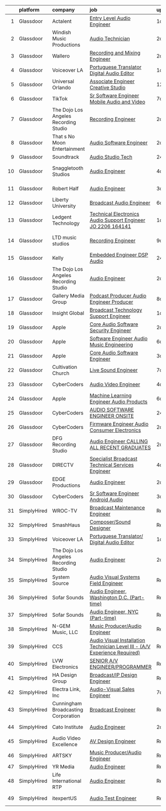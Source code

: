 

|    | platform    | company                               | job                                                                                                                                                                                                                                                                                                                                                                                                                                                                                                                                                                                                                                                                                                                                                                                                                                                                                                                                                                                                                                                                                                                                                                                                                                                                                                                                                                                                                                                                                                                                                                                                | update_time   | location                    |
|---:|:------------|:--------------------------------------|:---------------------------------------------------------------------------------------------------------------------------------------------------------------------------------------------------------------------------------------------------------------------------------------------------------------------------------------------------------------------------------------------------------------------------------------------------------------------------------------------------------------------------------------------------------------------------------------------------------------------------------------------------------------------------------------------------------------------------------------------------------------------------------------------------------------------------------------------------------------------------------------------------------------------------------------------------------------------------------------------------------------------------------------------------------------------------------------------------------------------------------------------------------------------------------------------------------------------------------------------------------------------------------------------------------------------------------------------------------------------------------------------------------------------------------------------------------------------------------------------------------------------------------------------------------------------------------------------------|:--------------|:----------------------------|
|  1 | Glassdoor   | Actalent                              | [Entry Level Audio Engineer](https://www.glassdoor.com/partner/jobListing.htm?pos=107&ao=1110586&s=58&guid=000001814c611d229e920811ab6423ba&src=GD_JOB_AD&t=SR&vt=w&ea=1&cs=1_9a256530&cb=1654843842322&jobListingId=1007927487580&cpc=F4EED0218A761C36&jrtk=3-0-1g56627bnr0bm801-1g56627c4gsq6800-200d882e5cd8b63c--6NYlbfkN0ChYVx_I3yfZ_JDY3EFoivtqvi_stwnZ_kRt8Dowt_l_d1ydueao4NE-oUleRJ4yhgFvg_DE49nav8wb97J9XwS5DPhJLQNU4SCaA6X1UR1Zdwt9qj5czf-7ywqOEiuam2XIXyKBcVscY_Cj4VkAY79KMnqmOwj2lrrTyZNCfXvGUCMkL0KQIIb9Q5vysAMeghrQ-1dnsK9o_7DLIOJoHEs1dWwmLYheVHU5924KJCmGOMxLiBMGg3XYUhp6hkjxW1ewkQM_p6TgjUTGPtl0PXPfCwOgXQigI0WqoxPNYQo09t0IyfFHpotA71TDo-qr1RU7lfwXxRj8Orfml4TTCKo2ptSuFaDq-PfpiXviM4YdfQ10Yjw7VLItgrlpxhQdcJwmtoqUK6nccAb6a_CoHxOVFRWWW60BLQ-xgBecsZSEGb3y9704MwpLjKkqW9JzElAkLXxl2g6C64pVwfxrL63yQns8o--GUDrqSV911wne5e3SUHGv2_nWZgUeQAYbe7GhGKBJOHSGcgdb1-WONFZ3mrshf1bIHbXcLblJYdWqEDbcnppJheD6ymUGJbd2akN62pAhS2-YfWsB985RjBnkL9BedO9N4VgmzFFn2uG1VMPDHg2DnnfM7IY1KhkR65-5ENhgJGAZUAe8LH0ekuB2pDSnfKHrUiDzihCBmmwYiydzhWl3MVmwh40muVshUMJNJGrcF2ssekAHk2G_iiiS55f1miBeJOmLbvyJAonG4rzsfDg38oHukoa5Y3rmtXqfIAp7oow1znhSFxitfZppoe0fwfhXjvYbtdK2S8f0zJIPHTxsiVGFPy4DSMHakxiYAD0_adlrfyRYmQ0pJWAHogDaeHPBQgvMocy4cq64b7x5cOlSJpSbjfHVim9x7bih_tSlm339rvwbQcciCjz9jv67QWgWOM56QwUyKE0OOBdLdmZNZf6bQlKdGoDDUzAqaNL-HPorN7EPBfOR_Y0unZaqyF-MDk%3D)                                                                                                                                                                                                                                | 1d            | Sunnyvale, CA               |
|  2 | Glassdoor   | Windish Music   Productions           | [Audio Technician](https://www.glassdoor.com/partner/jobListing.htm?pos=113&ao=1110586&s=58&guid=000001814c611d229e920811ab6423ba&src=GD_JOB_AD&t=SR&vt=w&ea=1&cs=1_baebd74f&cb=1654843842323&jobListingId=1007923814329&cpc=B076152010A3B66C&jrtk=3-0-1g56627bnr0bm801-1g56627c4gsq6800-dc4bdba99f2e0c9d--6NYlbfkN0AK8t-3OyZT6u9vdVohlKoKMUU7J99wFSHUxZuQ4MeUbzq8X9n2D3V1qOVc_FE6JrPCJ-ZYxJ2HEJ5WXIAf-Q1_q49vKyqMsnOJyVlTU4Z7YYZo9Ggx5O2ehGCPMzS6i7ycakDlVtOQ6KqqgVjpQQaVGJDGgLo3FRVDPpmmqeLYIHQzdH9Sud2oHnE-ZkjVdzfmTkiziOCXRhTc2GhnCutgCENIKH_NuDO_3G9kZ2ADyV_p__irAz7MUiUUHQ4IdyTDmSgOexRv5d-F_jX5BInlW7ngb7WjRVZ4Boh1GtboHmV05LIJb8xSAzJh9E2VvY4KkDYwO-nX7jnMmVXdJ4vgBFfsKB56nfIq1YTSYxOicUB_iYYhhuENKiH4ZvqeKXVv0QSQa8ZJiByzGjSYM3IS8WcIdDYsKBkQmojmTlHc95W_eJ2M8vzOXZBfKzttZsQB_TDGkVurcuk297DigOXyJIN6EgQ3gYcev01tjn_No-hyfRNbuJZqeeqjACUv62g%3D)                                                                                                                                                                                                                                                                                                                                                                                                                                                                                                                                                                                                                                                                                                                                          | 2d            | Philadelphia, PA            |
|  3 | Glassdoor   | Wallero                               | [Recording and Mixing Engineer](https://www.glassdoor.com/partner/jobListing.htm?pos=130&ao=1136043&s=58&guid=000001814c611d229e920811ab6423ba&src=GD_JOB_AD&t=SR&vt=w&ea=1&cs=1_9ba380d0&cb=1654843842325&jobListingId=1007923516684&jrtk=3-0-1g56627bnr0bm801-1g56627c4gsq6800-d372edcda0c7ebd3-)                                                                                                                                                                                                                                                                                                                                                                                                                                                                                                                                                                                                                                                                                                                                                                                                                                                                                                                                                                                                                                                                                                                                                                                                                                                                                                | 2d            | Culver City, CA             |
|  4 | Glassdoor   | Voiceover LA                          | [Portuguese Translator  Digital Audio Editor](https://www.glassdoor.com/partner/jobListing.htm?pos=119&ao=1136043&s=58&guid=000001814c611d229e920811ab6423ba&src=GD_JOB_AD&t=SR&vt=w&ea=1&cs=1_871ddd78&cb=1654843842324&jobListingId=1007926767056&jrtk=3-0-1g56627bnr0bm801-1g56627c4gsq6800-e403de9b1eb61093-)                                                                                                                                                                                                                                                                                                                                                                                                                                                                                                                                                                                                                                                                                                                                                                                                                                                                                                                                                                                                                                                                                                                                                                                                                                                                                  | 1d            | Remote                      |
|  5 | Glassdoor   | Universal Orlando                     | [Associate Engineer   Creative Studio](https://www.glassdoor.com/partner/jobListing.htm?pos=106&ao=1110586&s=58&guid=000001814c611d229e920811ab6423ba&src=GD_JOB_AD&t=SR&vt=w&cs=1_9e13dfcf&cb=1654843842319&jobListingId=1007899977699&cpc=BAEB662971763A76&jrtk=3-0-1g56627bnr0bm801-1g56627c4gsq6800-9386fe147e562ac0--6NYlbfkN0A8dBNt2Xi2s2VyZMdbOlonzlm4bxv48OGaZczYzhjJpiI6hl9onzam_9bPu8THeLHS33lgPoROiyCr0sLvkOo2_zIfEMQs3_bzZAVJ2caXUagWSAbvpD1i5gINFSWYLh2LbIK_4Ta77BE703muU_DhBKIUFNm_tZjH0-JIngZpflDTz4B7SS6p1DX7j52qNgHu7LloCU6JxSvOOpXUS11_p9DIrSjl0ph7MY8adv07PqbfK4syB7ggIWm_D_GFZzyj94F7RismQCItDO96kHv3gkt3BlJ_3iRjfwTXWeLWxVX3pHK5dJOe-D1YMP9XuuTQBLiDbywsOpEgw1KhsucuPGpBOu6QA6O9Ytq39fSWFcXzTbIzq0rP39nfxTHU_OpOd-YSZA-l-XqBEA0wVnOqoCAGvkllXlMw7YhP0RfDJShQEI7qgmsOEpfzdC3HbXCayFVWSX2kRaSLOjOfxXmEHD3ye0hAjQK1o12ZZttV78iygWg_AMUY2vFblUZduzVB8KIi3JJZ9cXbRLc3kzXqAH6wkh82IrU4VNssCocisWN42wiKSmN_tSiLa6S1K7osb0G8JjjgNwXxVN-J9TfQqbEjrZsoLQkdrhlucYjiRehLyoJG_wucHtCSWoPD50IMZdBusgvEGEIWbnkCsl-a5OeficoEw9jSp1B3_c9VH8GMzdb-bI_4xGxlk5qfxJ7PP5LpwOFSPh8OsmbY5m1O-nn9rwbQ9qSu5YKmj2xr3TetWz4BD_vTrFb_27VhEZ_NmM9T19hDZgXy9FgRzBMuMFcUJwfWI5PmqwbSC7fMttpyMBVtIfLYjMaJQdxV4Tc4fx9m78Y-yvWtF_vMrCe45b4wuB2WhAY-3tyIRW2Rh73ZdXObdSpZ9_VRIA1TM6iZYCtj-YLg-2uUHU-uIY6phmc4C4rGSmfXN2oNqJcKabcZRRnSl43uR51Dlc5iIbXWUA6oDkW9JyEG6o1vKwieDv0Ctt5HTyjEfGwEzJnnA8UOvGvEjSkyQSEYDNuyr4552ht5c8ZS4ykib9gVhM614_INIe5sxWeW54_xsaTYY2_669VuxeBWEQofZU5-o8yt_0hSUgcYPJWfjrRQQXU_Q1SLKrciTJTD2NZ9kEFqnLn0YdMa2jU3)                                                                         | 12d           | Orlando, FL                 |
|  6 | Glassdoor   | TikTok                                | [Sr  Software Engineer  Mobile Audio and Video](https://www.glassdoor.com/partner/jobListing.htm?pos=123&ao=1136043&s=58&guid=000001814c611d229e920811ab6423ba&src=GD_JOB_AD&t=SR&vt=w&cs=1_3389334d&cb=1654843842325&jobListingId=1007914814259&jrtk=3-0-1g56627bnr0bm801-1g56627c4gsq6800-33669ce4c341f1fd-)                                                                                                                                                                                                                                                                                                                                                                                                                                                                                                                                                                                                                                                                                                                                                                                                                                                                                                                                                                                                                                                                                                                                                                                                                                                                                     | 7d            | Mountain View, CA           |
|  7 | Glassdoor   | The Dojo Los Angeles Recording Studio | [Recording Engineer](https://www.glassdoor.com/partner/jobListing.htm?pos=121&ao=1136043&s=58&guid=000001814c611d229e920811ab6423ba&src=GD_JOB_AD&t=SR&vt=w&ea=1&cs=1_1fe690e3&cb=1654843842324&jobListingId=1007923948813&jrtk=3-0-1g56627bnr0bm801-1g56627c4gsq6800-51fcb06cc1f1436a-)                                                                                                                                                                                                                                                                                                                                                                                                                                                                                                                                                                                                                                                                                                                                                                                                                                                                                                                                                                                                                                                                                                                                                                                                                                                                                                           | 2d            | Los Angeles, CA             |
|  8 | Glassdoor   | That s No Moon Entertainment          | [Audio Software Engineer](https://www.glassdoor.com/partner/jobListing.htm?pos=120&ao=1136043&s=58&guid=000001814c611d229e920811ab6423ba&src=GD_JOB_AD&t=SR&vt=w&ea=1&cs=1_384e24df&cb=1654843842324&jobListingId=1007924132531&jrtk=3-0-1g56627bnr0bm801-1g56627c4gsq6800-5e5b06788edeaf21-)                                                                                                                                                                                                                                                                                                                                                                                                                                                                                                                                                                                                                                                                                                                                                                                                                                                                                                                                                                                                                                                                                                                                                                                                                                                                                                      | 2d            | Los Angeles, CA             |
|  9 | Glassdoor   | Soundtrack                            | [Audio Studio Tech](https://www.glassdoor.com/partner/jobListing.htm?pos=102&ao=1110586&s=58&guid=000001814c611d229e920811ab6423ba&src=GD_JOB_AD&t=SR&vt=w&ea=1&cs=1_68915f5b&cb=1654843842319&jobListingId=1007929375944&cpc=D5E11A5BC695825F&jrtk=3-0-1g56627bnr0bm801-1g56627c4gsq6800-55364f48a4285b44--6NYlbfkN0DeXU0vMxLyKhfauY-dgUBa_3v1DHLtGGo4EP_Dl8CiY1CXhE0Alsdb_GuJ5C8-pMjfsf-93YJLTWQruU6VWewPORNyY5f8V9pWRgwg5Ya82wdM93Dk6U-9hwrQQNK287_Cz3BF6BlygSvfrtgt-mJwn2V7RstgwMY-OOqiLk5VriYdzNsIhT1m5X16-89BEipM-DlPKuK3FxfxnEmUIP5vjm_PMqjceh1aX7EeRo_azW21zPqqM1y1nxJL7do1X-v7UM4nHJ6POZlVR9jvz8SzuBgwlL3uQhjJMc_FrokfIYXXVQDrEKdLdsqRIg6JbdEdP_Prfiql4KL2x_NTtQIYDH41QSLEkPxZqzEVozBkFj8FUzAdSDvNlTQhbiUvcHKaIGrOi84b5ZgE1l2u70LHQSLocyT-r5wF9MWxNnfG51Zi2ZZw9PacM2BO9MAhlRP5RSbRCgVscvl9HAtcGngB3G_QJ8lTly4kPPkbOaEgd-kIn85pROeic9dVTOqIL4YG_pWABzUDXQ%3D%3D)                                                                                                                                                                                                                                                                                                                                                                                                                                                                                                                                                                                                                                                                                                                           | 24h           | Boston, MA                  |
| 10 | Glassdoor   | Snaggletooth Studios                  | [Audio Engineer](https://www.glassdoor.com/partner/jobListing.htm?pos=124&ao=1136043&s=58&guid=000001814c611d229e920811ab6423ba&src=GD_JOB_AD&t=SR&vt=w&ea=1&cs=1_c8da8e3a&cb=1654843842325&jobListingId=1007918862004&jrtk=3-0-1g56627bnr0bm801-1g56627c4gsq6800-26d43bc97dda00f5-)                                                                                                                                                                                                                                                                                                                                                                                                                                                                                                                                                                                                                                                                                                                                                                                                                                                                                                                                                                                                                                                                                                                                                                                                                                                                                                               | 4d            | North Hollywood, CA         |
| 11 | Glassdoor   | Robert Half                           | [Audio Engineer](https://www.glassdoor.com/partner/jobListing.htm?pos=112&ao=1110586&s=58&guid=000001814c611d229e920811ab6423ba&src=GD_JOB_AD&t=SR&vt=w&ea=1&cs=1_fbd6cdef&cb=1654843842323&jobListingId=1007921811579&cpc=F41FEAB56D215062&jrtk=3-0-1g56627bnr0bm801-1g56627c4gsq6800-dddf475eba3d17ab--6NYlbfkN0CpzDdaQkua3np5pkmj49lKioZwmwxQ-yx5plwbYmV_M2CLBDBrPEXolPoreWcdI1FHZYRz1br3R2b_rjc04kX2VFQgL_Akat0dcTVQVuBxFSe1qz47rakbnKgMLdT7VYG0wlraAIJXtJPnz1E3Qdr1CiLokK6PZCMyhrvjjBuMdQPRq52aBYdSLLYZ0n7DdVsE4vCZimgAEvWM9uPPevqkQettIZb8xc_GAq1tWDtfzT38LxM01QwPV-TbRS0etAXVopOPpFoPKYhFzNVYsntJFNDENqJvkiIh3pUIJbWQmOZxRF0vqA1a8HeYoSFyCxAfx98e0TiVFpVQ6aNErdsZyUDdrRyQoAE3UoerKdTQNoJrCBqqHkH4raeQt9xwKgP9dv5ehKRdNbem4UyMWkgnJkthXdjjFFY_407NFGAqzEGj0JhLSBZJOG1OJM3KOwF09s1TqiIpVvIQamIVjX7LE2zYbN_Vcf59aqab4QAyOO4P6o2xUZGSIevn9T1HYGtYgMSa5Je1iIWzVjXvteOUzMCoVbNTIf8QkoDETowwM1WnW4BqnpQy7iFznWpBHJ4%3D)                                                                                                                                                                                                                                                                                                                                                                                                                                                                                                                                                                                                                                                                            | 3d            | Englewood, CO               |
| 12 | Glassdoor   | Liberty University                    | [Broadcast Audio Engineer](https://www.glassdoor.com/partner/jobListing.htm?pos=127&ao=1136043&s=58&guid=000001814c611d229e920811ab6423ba&src=GD_JOB_AD&t=SR&vt=w&cs=1_74272311&cb=1654843842325&jobListingId=1007916368639&jrtk=3-0-1g56627bnr0bm801-1g56627c4gsq6800-0a59a66d858075b5-)                                                                                                                                                                                                                                                                                                                                                                                                                                                                                                                                                                                                                                                                                                                                                                                                                                                                                                                                                                                                                                                                                                                                                                                                                                                                                                          | 6d            | Lynchburg, VA               |
| 13 | Glassdoor   | Ledgent Technology                    | [Technical Electronics Audio Support Engineer  JO 2206 164141 ](https://www.glassdoor.com/partner/jobListing.htm?pos=115&ao=1110586&s=58&guid=000001814c611d229e920811ab6423ba&src=GD_JOB_AD&t=SR&vt=w&cs=1_c33dbfcf&cb=1654843842323&jobListingId=1007926138461&cpc=FD1C1DA32C38CFA7&jrtk=3-0-1g56627bnr0bm801-1g56627c4gsq6800-5746adba1f036272--6NYlbfkN0BhfrGGbcblirJ0_oD-V1jJ9SBvie1turFDKTAe6KCgNxcglQf_GDNs19Mxti6n_Srme7lI_GnoYEG7B_cetxCtFYk_WcDPEkmNW6fhBuqldATdzeMCQnsdG8Clk3zAgvaR8IfVBy29colwqcaGu155MNzHyM-EkVCjHwM9uHBSP4tqJqPCHMW1M_A1OlmZfSKgYUYvHpDV_7agSGKknVDdcTtWmShgSq0mQkaEZ9BHnNC8wIucvzZUCJL4TdXQtAL_ZXK_joF3-L7bsyi47IaWlvJsr0nH2HIxAyatRUXccpxZEElv4UpuHZM0JMcohuIhyavZmKvEOx7W9nuFZmlNcq73ENnRNzmEGbCCsoqVIq5oNFbDcdCWWt4nOz4u11Cx5U17CXGsn5oQxsw1T2Ioz19mub4P1XZMGnqpIACnNkt5Tv2neU5o88Oo6IWXjBF0oHme2bmHl-WWFPEiQg4RPOPOx2LcrCgPeYlr6Or5V2JgGQGBx5hUby_7x3KYynYg5TfxUjvBwS-d9np4i54qNm499HPIq6DGfWdBE6-mCmDHP_q7KzXw_rIuO3JfuzabR6Mg467RKkahMhpSRgt9jL07lIFr3BsTTxAmbyenWjUZUAMA23pe5kJhtRh7wAU90CZ9C6hRujMRr4DrbxSSox_DuN70GA2WAI_rznN0QJJYBNrlnVU1)                                                                                                                                                                                                                                                                                                                                                                                                                                                                                                                | 1d            | Portland, OR                |
| 14 | Glassdoor   | LTD music studios                     | [Recording Engineer](https://www.glassdoor.com/partner/jobListing.htm?pos=125&ao=1136043&s=58&guid=000001814c611d229e920811ab6423ba&src=GD_JOB_AD&t=SR&vt=w&ea=1&cs=1_f53a822a&cb=1654843842325&jobListingId=1007906265796&jrtk=3-0-1g56627bnr0bm801-1g56627c4gsq6800-e38009bc5f5a7d6d-)                                                                                                                                                                                                                                                                                                                                                                                                                                                                                                                                                                                                                                                                                                                                                                                                                                                                                                                                                                                                                                                                                                                                                                                                                                                                                                           | 9d            | Fort Lauderdale, FL         |
| 15 | Glassdoor   | Kelly                                 | [Embedded Engineer   DSP  Audio](https://www.glassdoor.com/partner/jobListing.htm?pos=103&ao=1110586&s=58&guid=000001814c611d229e920811ab6423ba&src=GD_JOB_AD&t=SR&vt=w&cs=1_effed9cc&cb=1654843842319&jobListingId=1007930091929&cpc=65CC663E25211861&jrtk=3-0-1g56627bnr0bm801-1g56627c4gsq6800-a2eaf00e4dc2956f--6NYlbfkN0D6qFSVCaa8tXn-rJ3OcXif2lPyFmwsE2iZBGE4YLg1gz3DzxANTQL2R188vJaRnacOe5a5rCPq10d96sUD7PYzWLP0exOLm_T60D6DslbY69eM0EZ5H8zy_hOxgSMb4_F-pgPdb4zi3GStCcev8678-FLEu8Cwe7YEfJJbNLc7NxRgFg_xxGQvkWhHboWsSu2_44Bw5u5L8nNRvwZeDSSL5A1pC3m4Rsj-uCYELWpJnMnqipVg482z-znsg4KmIWOyWMFLLpcYKK0g_pZ5rjVmbzeGUILwdo8346Nmvh2EvRscN14nkb9VLF8S3IP725g-com2p4P2Hek1vRz2IkWptVxImi2yL0ZXdnToiSGrGMFZMrZP7MqZpaPv3EbFGPyyib9-j_aalWVNaiPXCXd5vQo64o-45kC2iGxG_t7yCYMo99y47d48DXoOc9zzmcWQllxlOdP9zpGaAeyTntL_Zz9MAw4RMKJnv0KXK-Ks1GPSOxfhHTmmXK7HV3yY6wrhC5yJmtnaafOmS7N1V8ycTUhpUEO29pqocalE3i4xIay-88UVlpWfshh4rrhe14qy7ZtvVZgRhHaCh8cAlMV5Ww1bD_w4OausLUm2_Kqwuv6i8tGlwrSAC6bN9hhfups8NU8a1LVNlP9i9xm3n5F903ur2dQCeHE8UbuDEZ_OkpILF0qVJap24NyhWjwEYuwpCVtn_L2rltZU8eAaeWWNlxVhq5BUfYJpRlTrhiz9zyfrjTsypI2xAgTv7Q0o4KmY8TRRQq9VcgH9-FS7upPtvinP3wp1qQBtEAEU1y5v0xopBtc_OIj6yts70cIQdoUWJY8Rhrki_hqN3Nw5sHiKoMoqqHF-W5Qyi4gWk7fy4DjgV-a3PiH3jQwMbujOsv9XQpV2mdlBB0c7YqDIS8ruGgFyTQ5u6lNsDA1oyRu-Wz3V87nlNw3czqrk5W6aNkL53H9j-FKT2gqe45dBBmj-TMKF-t6ZshxnBtItBAdM6ghcwu5hRbmp-amGUycMXRblgPc0by9rv03iN0lZxzf7RehTGUatrX5NNN4Np1AZOqlQtiFRd_1Wh0hK0liuoFOqgMRNdP0BlfJuBs2xjvKlZUPzam__QFDBexa6KtPGgaTpAKFHglyveblJGPuhfmMEIhYAqGJeYV2Wi1ARN1kR-7zSfcwlxxW3kx49_LcnOt_YcEVxMjqYZ88qvEYt9Qw%3D) | 24h           | Tempe, AZ                   |
| 16 | Glassdoor   | The Dojo Los Angeles Recording Studio | [Audio Engineer](https://www.glassdoor.com/partner/jobListing.htm?pos=118&ao=1136043&s=58&guid=000001814c611d229e920811ab6423ba&src=GD_JOB_AD&t=SR&vt=w&ea=1&cs=1_f7b4fee9&cb=1654843842324&jobListingId=1007923913879&jrtk=3-0-1g56627bnr0bm801-1g56627c4gsq6800-8b67d80d5a5db89d-)                                                                                                                                                                                                                                                                                                                                                                                                                                                                                                                                                                                                                                                                                                                                                                                                                                                                                                                                                                                                                                                                                                                                                                                                                                                                                                               | 2d            | Los Angeles, CA             |
| 17 | Glassdoor   | Gallery Media Group                   | [Podcast Producer  Audio Engineer Producer](https://www.glassdoor.com/partner/jobListing.htm?pos=129&ao=1136043&s=58&guid=000001814c611d229e920811ab6423ba&src=GD_JOB_AD&t=SR&vt=w&ea=1&cs=1_450581ab&cb=1654843842325&jobListingId=1007910956047&jrtk=3-0-1g56627bnr0bm801-1g56627c4gsq6800-62881de07929ab63-)                                                                                                                                                                                                                                                                                                                                                                                                                                                                                                                                                                                                                                                                                                                                                                                                                                                                                                                                                                                                                                                                                                                                                                                                                                                                                    | 8d            | New York, NY                |
| 18 | Glassdoor   | Insight Global                        | [Broadcast Technology Support Engineer](https://www.glassdoor.com/partner/jobListing.htm?pos=114&ao=1110586&s=58&guid=000001814c611d229e920811ab6423ba&src=GD_JOB_AD&t=SR&vt=w&ea=1&cs=1_3339b86a&cb=1654843842323&jobListingId=1007925857738&cpc=AC285F3A3ECA6BB0&jrtk=3-0-1g56627bnr0bm801-1g56627c4gsq6800-4755aa4b9b23b333--6NYlbfkN0BKkHZu3wF05EeDimN_p6sYpKCMArvwa95YdH7UpkaBCobj99dZAfyuiCa1FgOPspR35dKcXl1UcUShPoI2TlB6DGZN5MXcwjJmRkpQQ0CO4mDWc4y66Cg4cSyYat0t1Qit3lVpl2LQEjbVaH16ymenuFj6-rf7JzVvHlRkxZM6W7olid5ec0Z6RbEjPGo2B4WGRtfqWgXWYfNachqlCAqj8LTNWDWWWhzvYp5X1WXGTNCtUWjpL1VdRG38w6mQAgbj3sPBoJ7jO_SfA21dUeG9BJLL9XycSTNcyYuatRJ4PrB5tALHR5EBQXBxQ22D5cb5iZxT2es0tAjymp1yiVPymiPn7Fd1ICYXnVMGB3bXM76qlsTft3iDCF_C6511_mxZres7XsMHf0B3c7dWO3Z-4hYRF4pNkrO75b0YYMiz_IjGtGARVVoY6KTNWfa685knjEmYs3SWqvFgo-xNZqaF2-YIzzw-bJl86umpSv_6R2c2DI06x2KLJ4g7d6fPbsyXPQjfhHeeKA%3D%3D)                                                                                                                                                                                                                                                                                                                                                                                                                                                                                                                                                                                                                                                                                                       | 1d            | Remote                      |
| 19 | Glassdoor   | Apple                                 | [Core Audio Software Security Engineer](https://www.glassdoor.com/partner/jobListing.htm?pos=122&ao=1136043&s=58&guid=000001814c611d229e920811ab6423ba&src=GD_JOB_AD&t=SR&vt=w&cs=1_d1135775&cb=1654843842324&jobListingId=1007922996750&jrtk=3-0-1g56627bnr0bm801-1g56627c4gsq6800-ac63a2ac7d4b5ad7-)                                                                                                                                                                                                                                                                                                                                                                                                                                                                                                                                                                                                                                                                                                                                                                                                                                                                                                                                                                                                                                                                                                                                                                                                                                                                                             | 2d            | Cupertino, CA               |
| 20 | Glassdoor   | Apple                                 | [Software Engineer   Audio Music Engineering](https://www.glassdoor.com/partner/jobListing.htm?pos=104&ao=1110586&s=58&guid=000001814c611d229e920811ab6423ba&src=GD_JOB_AD&t=SR&vt=w&cs=1_dac91cc4&cb=1654843842319&jobListingId=1007917012132&cpc=AC285F3A3ECA6BB0&jrtk=3-0-1g56627bnr0bm801-1g56627c4gsq6800-66a5959cc2c319e5--6NYlbfkN0BvKrLyj5gPmtZO9T8euul8TCxuuKNOtzRJOomxnwSEodTz2Bc-sPZl29JElYHfcoRu0fPF_ZzN6NyR22neeYnn6ROWfkt7xIv5UOF9Dlx-tNKzyxO7Cfyp1KdRHChC4x2JswU1D4zGptHA691jdfAjLj_aHuFkwGpgCp8PiJ0fgsM_4XbmSLIzuUYNuB4lZu0UzB5JdGExJPXByEVEfKaMe2OUt8-kWjT63M9NLafG1xJLC27IaR8mO-Vv49mAFtfj1LBXBQjk6DgEt76kuaNpFaRzuNoOrQPoFI2gNBvRfF_9yPp2uFXqFRp7V9-AdisYu0u8cQIkmgnXjX2Ps1AinBk2N861nhYlMAFyU3KQAmDJsgd28pppgus9QqvVnXF8__UKVNeEd-tvqvw42nOGXfIj_0AtVV1Q5AhSSMprinvKe_29F-0PSsp5Mu-ju2y2yPJKPqA68JxYGJANm-ExGdzcEb5TrCc1e935Dmn2Lis4gk-3w1MGPy6l2Qnqi5FCk1h1MNpODIqz6kmnouCbb6HEZnjGE1Hq-iN_n9nvM_0U1FVWNEdchLc76X96_iNIIQaW-6Rmps68mtm9QJW_QPJN6BQboj6zz5CPrH983Dsq3J3v0BOF0QH6VUF-bzVzyqKHTwkMikJFJRnpN0y72U46AkyZkKstKvn2-myS8wvUvM4hH5biYT7oBAgvNbwRiVAIL_FwmSqXqfTxBBWwQWRTpqLZNUAYT7M3o6i7bxBYKeKdyTC2wWzx-ciWy_CarFOZqedqZ-riQ4bJZOvTuGepad50yDbxcHPDDbOZc6nwtGzeoKxPNiY5m4to0Z2CPrC6sp65GcZnyowzkS2IXhI_rxU-EYLtQYhh5-_NOrBmjhXZLupHZ86J6IcHk8wgu58G6kwYr8LM3v4kA1ZxHZgT63MUJtadTTDJ7JFMpRXChseBU-cmG_8XXSieJwQkx63U08DigQfQV0Vt2EPo0oKDnN0X0m0%3D)                                                                                                                                                                                                                    | 6d            | Culver City, CA             |
| 21 | Glassdoor   | Apple                                 | [Core Audio Software Engineer](https://www.glassdoor.com/partner/jobListing.htm?pos=105&ao=1110586&s=58&guid=000001814c611d229e920811ab6423ba&src=GD_JOB_AD&t=SR&vt=w&cs=1_0ebf2d98&cb=1654843842319&jobListingId=1007921883478&cpc=F41FEAB56D215062&jrtk=3-0-1g56627bnr0bm801-1g56627c4gsq6800-f8c2a2c40d2d464f--6NYlbfkN0BvKrLyj5gPmtZO9T8euul8TCxuuKNOtzRJOomxnwSEodTz2Bc-sPZl29JElYHfcoTfkWFX4WKhznJr3k8y-k3gzoHNdcHFYJo2zPPnjeAsO93jxfcV-j6-AxKqeOtFEdyjfftSn-ZST2wB32kT595bd9tPBApbNk0qIbdDEk09Ewwq8Q_seWCHQmna6dOC1Uh_h9vJrsisnxZTl-MZcx-V0VuIvzSEylciepw2wsQ-r2gU1iX3-eKOmmJC7Kaes54pdDZWPZgfOHkFeAnBVu3fNHFt8BRwdGKThJ45sfCGAVm80UL8WYYBZjqA2KCUVYmF_5Q9fxYsunHlOdnlf9wTeCD-cDAiwtZlmIGzb3aY8jgO5O9xJHv0pSKNKly-_dQEmhPqcrymi-pbKl0b2J1lCIDyOh1GpcgqmQ3-gyBtJ3TqAw8Nfq4HGd8z6acp3L_8vlZv-_El90pDv3QRhR6PYghZdOZ9bde_x1ZvTCyupPU-bz6XD2PMl9vF5dWPFgqsyV9eagoJiilhk8o1wFx2rN7WYGs1Lpp7hd8tYYToOCvHZwBdP0clevh7sAs2IojzXdRyPMi3gyvVAMb7m_hwgxc4ZEVsy5GXzw-pSEZwj5CxPa1XTV3n9QNyyzlyyl2HYYRYOgOq7vZFtnmwIOBADJKPceaGC00F9um2J_gyZNF7z5ZGCW-wCJfuq1F2G-TdZkXmBIk6Zq6r9IJfvBhrlE-gaeGtHoKDytd9C5Vn7eBVFpYiKnt_d8mkZfevezglrLtsu8vCk7cX-ddzbRPJs1R9GhsJ89mG-jKkR02wlLvIVIxeqy1CUTuyvcn1uy77nEtz84SjLFV54Y8B6IQx1Oo59tmx5p0AcP_HtHqxoDm7RmOtmSKR1EYv6bYi9z6admFaZqQuQNdZkeCdt58VbW15wavkMop3fgeB5jMHAU7Ig_3mx9K6BziK7Kr7OV9aHaUZLwkDyA%3D%3D)                                                                                                                                                                                                                                                     | 3d            | Culver City, CA             |
| 22 | Glassdoor   | Cultivation Church                    | [Live Sound Engineer](https://www.glassdoor.com/partner/jobListing.htm?pos=101&ao=1110586&s=58&guid=000001814c611d229e920811ab6423ba&src=GD_JOB_AD&t=SR&vt=w&ea=1&cs=1_83c7d507&cb=1654843842319&jobListingId=1007913970705&cpc=0AC337DC849E2726&jrtk=3-0-1g56627bnr0bm801-1g56627c4gsq6800-4136146d8e00dbd3--6NYlbfkN0Aun-Kspi1QTZ4f-_leoXA20IgcpEd9yaFr6sJMfBi0u2Zaj75Zvg75EXx76wXmXmke1D9QAUtFeM_bQ2F-4V-jEuOFY7TjxR_f53YDqpNS0CNPWrHBTznZCGfu8lVuAe97jXCwzJpFN3Poyws34az7KLvONMZaabxhR0jCKp7yltw07foCbMzU8HaPpSCmnJtjQ8yVpdXUbZym1ZlUlRRnHlNo27erBvLFY7EC92UjbkoMgMcoyHhTGmmzyYNaduHMPi7qfhNjYHlUUx29w4zXA0lng2iQe0DwxVZqC4IQuwmY1I1GpQ3xesFUNKDlRWdA8MUEEpGzzt3G-9GwV0obU8uztBgvP8f9ojj8rpM1sewFN9O7ZooZKvo6hFsQpMxStEtSOMVf1VflIeEcKb7QwQQuSfclKuYmaIkugNRoisI374VdjFgjq-HyWAeGN2u4Y1896JZ7tjVZAzZ3sWazXokojFkA7OCb5xTOk8Z2dPLdJTpQQZ-k2LZ2zlCakyg%3D)                                                                                                                                                                                                                                                                                                                                                                                                                                                                                                                                                                                                                                                                                                                                       | 7d            | Covington, LA               |
| 23 | Glassdoor   | CyberCoders                           | [Audio Video Engineer](https://www.glassdoor.com/partner/jobListing.htm?pos=111&ao=1110586&s=58&guid=000001814c611d229e920811ab6423ba&src=GD_JOB_AD&t=SR&vt=w&ea=1&cs=1_bbd35dad&cb=1654843842323&jobListingId=1007918404160&cpc=FD1C1DA32C38CFA7&jrtk=3-0-1g56627bnr0bm801-1g56627c4gsq6800-d80ca4067e0c15ba--6NYlbfkN0CpFJQzrgRR8WqXWK1qKKEqALWJw739KlKqr2H-MSI4eoBlI4EFrmor2FYZMP3muM2bw0ZwD-Avdyp5EOmIGlZM_BFhtjk_m9BlI3YfLl1gk2oG30kC-KDVeDV9NV5vT3iLc8l7wykzv9sinHu4wpJeGmWdSZoAHhnAgxtPtx9fOniC9RREwTVvsiFMsSW-h6BlqqOwCD1_3ZpXWWU4i3Lub73k71ExAvXPFop2BN81oXHhClr8pizFZLUVdye13sHBZUTKCJ6ikFbv3Y20p1y3dtiA4b-5tln9x7mfE2uEM_HG7EcXeVmYqanxjgJ393lKTTxpv-yCQQVj87N-GZx6uYG8kRXTj7y2U2ap71agXRylRo3v-lz0b5VmdplbbPlPfcOXIAiY7gl4Cw9VC8F8yWyM6hrE2z_3RdBVNjrpZI-fW4Rx1_oAI6-eUInc-WgjjxGEtPE0hcfY6M4WxqxG_swWw1Fts6iuGLXyh4wr5krHVDU_LWQCi0ZuvhSKxgKSwo8F1DmReNk48ibza7GHsmOzN1H2GDMbT2amDfQsjzJ2HmSpV6vPZKo4CaZ_xJqgues33YPy7yAo-4em1K4rxslVE7tN-Bde-9WIr8bmZPPFRKp61wkht3SP0heCPoAYk4PY_Akls226676Xhbf50hOctMlNJl6w2w_4yuQehsB0fAu0gFUU3EZgDrLs3orWxZaaf2FnTrF2R-OlsrfKEBPBKN54Y7TTK-_swZupFF-tzPi4TFzgXYXXbK4Tpu9Kv8-RGpxJxOp09nbkhpXIZWkEgVYFhFubSus1SuGozwoxVh4cmF4ymGhTwob80kOOCcM4I48x6YN3ng2e_UCTO7Tfr93Ul0CC4XYXGQjmZ4z8Tc021Zwo-ZBD73KbYxeeor6KsGeheISUVqvroAG-1CLeBebgDHFbcsc6waoxhN94evgUTkou46R2OBlh2Rn7LIbZvReYDYTTou6RKGV18nzu9KEAKGUWpjRhyR1qpQ%3D%3D)                                                                                                                                                                                                                        | 4d            | Anaheim, CA                 |
| 24 | Glassdoor   | Apple                                 | [Machine Learning Engineer  Audio Products](https://www.glassdoor.com/partner/jobListing.htm?pos=108&ao=1110586&s=58&guid=000001814c611d229e920811ab6423ba&src=GD_JOB_AD&t=SR&vt=w&cs=1_0261ea35&cb=1654843842320&jobListingId=1007917014271&cpc=32EE424DE2B657EB&jrtk=3-0-1g56627bnr0bm801-1g56627c4gsq6800-0b633d1844709330--6NYlbfkN0BvKrLyj5gPmtZO9T8euul8TCxuuKNOtzRJOomxnwSEodTz2Bc-sPZl8WPllYOnI2gKGmARVlNo3s7qjPQsciv87uYsbLnreeFznXHM8LVQQZI3XQcWqgxOqgq4H7y4hNvvXy67yNH5-GYLr2SaEgMmpjUOfRbSiVibATP1Cib_1kWCWm7zkWzt0YFagyt-Lw8Z8cctjyDcbQIkDN8BDePMS_r6Xss976IrLnaNHCHTqgRyu-gaVtRcjPz-PaUZQKX5Z24G40kdKKAGrjDOjm3G2h3Og7jazZxoJlumXsZ7PabtVBQms_Wcn0uy3OyEgWq8AfChdqTtVCtEFgPkhi4zyFs9NpXVd9-6nQdrinZhztYEFrOizfH8iyPCkFJipD5__UMljqYnikP0u6XRa00SAkJC_09iFQPPxRTHgjRHhf18TPGA7JtKxZoDRRUr2A799sNl4j1wnx-DW1nBB4c1-Kj8_3gg_sc3QMvL3lTX8z-Ta43PXWu9swcvbu0KcDgcwOw_mWcZS3HoVI1aKPhV1T1NvETCXGvk0DqaRCMiyIpmoDAyFmFQdYwBR2ydbHpyncTLb5UVIOkejqmHgA91YzNsvffv1N8mTQqGkjyAyOSYukPajTmi2TFI1wDO7yBXhIpdzVcR7KR-Q2TTBEB6hO3k4OWDs0AgHLUTiGXpslGqFXctfTzCp_UK4JNEd3z8YVbW74wlK24uEfmSHctwR_x8K3KrZQ4eZyP_9w7Uw-f5cOhvF_rhtvSVDn_N_8ui_etK3UZUdzX0fbpCZHlH_a9i7-iF2yO-D2xw2P9-WOUEPWl3T0lHrQc5-MGzueYeTZtmZ6nDH9vhxhCM8pvqpKZ0w75biDaao1b2-1SqV2akmP8tTvgJQqEeJQtm0x7ZK-r5v1EOeVeAQCTLt_22C9e3hXRG-KmyhSZF19skk2rIdKzqZUqTWpzoi64BB4DNyp-LQHa8qtREm_pZ8Nq10IohKcYaeJS2vqsIEHKL5Q%3D%3D)                                                                                                                                                                                                        | 6d            | San Diego, CA               |
| 25 | Glassdoor   | CyberCoders                           | [AUDIO SOFTWARE ENGINEER   ONSITE](https://www.glassdoor.com/partner/jobListing.htm?pos=109&ao=1110586&s=58&guid=000001814c611d229e920811ab6423ba&src=GD_JOB_AD&t=SR&vt=w&ea=1&cs=1_48958532&cb=1654843842323&jobListingId=1007930101412&cpc=3DB599BF2F4828F0&jrtk=3-0-1g56627bnr0bm801-1g56627c4gsq6800-652dca5b53062914--6NYlbfkN0CpFJQzrgRR8WqXWK1qKKEqALWJw739KlKqr2H-MSI4eoBlI4EFrmor2FYZMP3muM2-GSw9e_6HlP7NYVFzi_UdzYTFibqiCYLz4Swax4YCbzAPIuEg1SwzWdFH5YoWfSYu1v7M7EgdOCsz_6ZMYmLh_aSIJaSmQ1eZlhd2P5_s3kfXOARq_OI0Gof_C_sw1fyDDA9hunB3KP_pX-kBVisl7oI1QQDJNPlJl3-cR8mB_GC_-CaYZ7WP8e9VMWOq50Vog7CxxNTyVGY0D_x-YaEttOpz7MnMq_6E63XtmQTvUVZlBOjMfWWYrKAjj_9juH4_6ooCKf_OSIYtC_Svc9XLsbLNAjhLjVd6tnxQ71tI3-Cu9uZI5mI4by3naiSt_QlDf8AXi6yy_EHRpKvZ-TUT-A9UZ2n69nNER5lrM5AiJIbpgJXpyx6G_tZBOoQhN65Ltt1aTGByGltsTnuIpkLwjgmJxgzQ1l48N24u9QqiQLg6Hd7bgks68APSTajEu5UDz4LD15Ho3JFKRfho2ETp59RzzLiL53aS5IwjOJNvt2Hmz3pY_wVNOSHPEfNwuAjSREEOUgr5Bn97K3OqwISiXsijkNNhxT452DQnRVEwl7hRnUUdioeenb3zAjyRDWg1W3jQn-Wwa7rVYCeOpJX8S92DX0EWhzewIEhIjCxYb9lreFqvx-IQfR4fpd5PamBTCT7ukvMTswZ6o0pYwsfhzYQO14MyQtuyGWumey8f-leLQ4Y_hltswUOzI5dMlm7Ul05077yLXhdykJJmjpUfBMF21nBPxsycAe4Deju_CYauqeDDB8017ISbaxojSilDW6UL6wfugFfs-DB0AkyxfIvVNCPb2Gxw4uu5kAUeYX6Lg73Ji1AEcDDXVZOU-_U_6RFTKvZIXS18SoKjmhQwFMMQjs_m5guUWAPBay5ywJTVZq1zHqyHfDwEmcdQUsPj-9qJWJl11sl2q6-xmowZ83jdjo_Fn4Vg4zheoZZSxvhjpeN1BEbu)                                                                                                                                                                                                        | 24h           | San Jose, CA                |
| 26 | Glassdoor   | CyberCoders                           | [Firmware Engineer  Audio   Consumer Electronics ](https://www.glassdoor.com/partner/jobListing.htm?pos=117&ao=1110586&s=58&guid=000001814c611d229e920811ab6423ba&src=GD_JOB_AD&t=SR&vt=w&ea=1&cs=1_3b3eca2d&cb=1654843842324&jobListingId=1007924033966&cpc=C4A69CCDBB3B9599&jrtk=3-0-1g56627bnr0bm801-1g56627c4gsq6800-42f881f9f8c14bb5--6NYlbfkN0CpFJQzrgRR8WqXWK1qKKEqALWJw739KlKqr2H-MSI4eoBlI4EFrmor2FYZMP3muM1cYvA9Aw0oglN5wzvZvC_0L-WqNVoafvGZTepaWttC-g_Kijr8KhQ_UkXWNILUF2NdxR2LznMQ9lcYYr9cikRfJyQ_lSz1Og8IMpaIPcAVSMljoyExZIGI57Hzjq4M2juHejauR7z82_kJuUM6Un1B_TDOYn3lakWru28gBAafU3mO18BOCCLgBls5X23gYoc7PH1PfNqPf1uzgfH0PqsLzG6HkTZPLll3gykOc7TuPwbiQ5Yg9DZv93Mrcf1jHTqgTgHkpDa37wfE9VzSr4hjEQ6I_SfZraKYFDdk8h3Ty-qBbQhF6r2ulHH12_kKnMRAB4LDNbTq9j_xpo0fpM0sP1cfsuYy7w6yT-bCg92d8NPN_UIWcidoiwd9OLlbuQ1FnKpnO7lcMPvDzPZPc4QWJprS68pLXj13u8Ugn_SfGIiPBsNxs6TohItHHKoslrFZbbpqxLVdhGBgEEqvnxzG9y0fc3oefBJtp8oMH8ThAo5ohxAaVGteHqwt34CnXC5cSiqTlKBhQGSbk2J8g0BGgiVJ1h0QYFWe5uspsWeH31-IS_dBzvmpaGtOkDYRLkx5KhsRLNkxdIQbX8o6DEGITGWURnYeAYXJEJdQd6TTA2TGPLGKV_6mCLOvLBUTR5A70t8wQZz1Nw4-QtX-LkOH3xeuJT44beh6j6d0t-N_zf37NmfWI44SRUer4amLSg3HfriC9ZSdpk1bz1O3Pv7_lw-Lzw1oouozcrtxqqU7vwSdcSDhpQBrlUngSvsloRfXKs8rzJoxx2PxQn5x5-5UNHaaP2_sjH4cgA4aT6GM6Ig0trMPxCI4lFP2-wxGBLInAxFXz8QNLEc4vokDiNKnm5obtxxpWVsE-Kojn4FmYuDedapYtaaGwI9zb1T152SXRdKy4IBufQ_0i1aFRIrE9dKzeYxENe8_5yQoBvUGIFNaCa2lrPJQCgfyWP5fxIY%3D)                                                                                                                                                                          | 2d            | Irvine, CA                  |
| 27 | Glassdoor   | DFG Recording Studio                  | [Audio Engineer  CALLING ALL RECENT GRADUATES  ](https://www.glassdoor.com/partner/jobListing.htm?pos=128&ao=1136043&s=58&guid=000001814c611d229e920811ab6423ba&src=GD_JOB_AD&t=SR&vt=w&ea=1&cs=1_0d91899c&cb=1654843842325&jobListingId=1007923905535&jrtk=3-0-1g56627bnr0bm801-1g56627c4gsq6800-9b94ec7dac23bb56-)                                                                                                                                                                                                                                                                                                                                                                                                                                                                                                                                                                                                                                                                                                                                                                                                                                                                                                                                                                                                                                                                                                                                                                                                                                                                               | 2d            | Orange, NJ                  |
| 28 | Glassdoor   | DIRECTV                               | [Specialist  Broadcast Technical Services Engineer](https://www.glassdoor.com/partner/jobListing.htm?pos=110&ao=1110586&s=58&guid=000001814c611d229e920811ab6423ba&src=GD_JOB_AD&t=SR&vt=w&cs=1_a20bd788&cb=1654843842322&jobListingId=1007919398514&cpc=A65DF3A704A48F9B&jrtk=3-0-1g56627bnr0bm801-1g56627c4gsq6800-d00a66b86c8a6a9a--6NYlbfkN0Bg-vCOmr41z5O6cL3bVFLNCmt4d7jQ60EdHBZU4QjMGyRF3OJkwwC0GQxq9DZ5Kci9Woiyvr2ER9DoZXzmJHHG1-rsNrh7Q0DsDgrQNvCC3M0XEUXqMnn5r6lbHl_3RCdAVPilMMTtKAXk1kREriewaByDNTjQlBkx4RCRqDaVh5AVgoU2G_TTXX_1omjX1ot8UwphhxIavHmhCnSgi-zdy2ACP1Oy9ZOnwND1vJ-jwniIkaPvlyHzBjeaayxScpOhLvIkRilJEkMj440kmbKO5PbNeFlA9ySm4gwpqUwvrZco4JxNfV-hEkweqf1k2CmW7YY7zQrxE0P_ye0u7IRYUE8Sqd5pptiV4QqRbDQavkp-8EgJKrvRZ2ifJQ5rNJVFkJi5qe2hbpCU2s8Q7_UN0DJyen-riIsdPjG0BR2wpE1puvER-Bv6)                                                                                                                                                                                                                                                                                                                                                                                                                                                                                                                                                                                                                                                                                                                                                                                            | 4d            | Tucson, AZ                  |
| 29 | Glassdoor   | EDGE Productions                      | [Audio Engineer](https://www.glassdoor.com/partner/jobListing.htm?pos=126&ao=1136043&s=58&guid=000001814c611d229e920811ab6423ba&src=GD_JOB_AD&t=SR&vt=w&ea=1&cs=1_d6376095&cb=1654843842325&jobListingId=1007924086829&jrtk=3-0-1g56627bnr0bm801-1g56627c4gsq6800-b10113b34d994e5e-)                                                                                                                                                                                                                                                                                                                                                                                                                                                                                                                                                                                                                                                                                                                                                                                                                                                                                                                                                                                                                                                                                                                                                                                                                                                                                                               | 2d            | Norman, OK                  |
| 30 | Glassdoor   | CyberCoders                           | [Sr  Software Engineer   Android Audio](https://www.glassdoor.com/partner/jobListing.htm?pos=116&ao=1110586&s=58&guid=000001814c611d229e920811ab6423ba&src=GD_JOB_AD&t=SR&vt=w&ea=1&cs=1_bdf04128&cb=1654843842324&jobListingId=1007921373876&cpc=FD1C1DA32C38CFA7&jrtk=3-0-1g56627bnr0bm801-1g56627c4gsq6800-79082b205487cd3a--6NYlbfkN0CpFJQzrgRR8WqXWK1qKKEqALWJw739KlKqr2H-MSI4eoBlI4EFrmor2FYZMP3muM2VgUn4O0eHQcUfk3pfHIpl0HTrGbwiMVWDkRQvrTdfPl7UBE1ucUQOkP9dyQVXLJHnQs3GiwEZ0vqhgFxzOPEHAcVgLFbjSz2-Q-7fX1sLjSDj2hsr9gp2u3k-20LN6qqOy_Xcc2rAgkE_Fyn3ofYEzzNefiRumINBHqCBXlTYA94P8fjozXQ04Dwve1fwsfQ0R1f9xyDoDEIVEC3M3ObF-wwlGPete7NfZZKfcN5JzKrhQKajjJsRPmZfxMbrDiqG4fqIIoEMJKzQw70Ud50Ft8qw2Gzw60wBiMaZ4uPuPdHKNXGP3g3fOxn0M64DgZ2pZaEDnfCpUjJxJc1-_ISJcc_4cwXrl275QxOpWzUPb2uYrLSBhVR3DU123g5f6mv8FmrYOsE6ko-couJO5J5MLixH48UTNO-aeKtR0N0E1GvmzB9McgJy2NpGXp763TYEpT9Bbd326b5LSQ3ffJWEgRpDRF5JByoZ03pUfhqm801HBP0fS5d6bXt3FPMlo6Yu6blyPjlz7B9Nc5tcPG9TbRDwxRrl0t1841f42unH76KM-WEzCLjDFRkIed6lBNbVyDmkJSkSuFyq38Cx1zhJCyLJNE9U4r4jryeeB3FUzOQCbBinG_DF_L3zfIYXUqyFXmjQTcRRMD64vR4xUiU4CjQlrifyqmkWAVvMvIwKGBBotENI3h9nG4aqYhaw1WjD16YuOAuQawDWP5o7wxVuc82BO-Vsuy7qYXRNJDkgxDQdh8zOze0Rtqk-mVgMzHgNIIeC66xI9pWLNOYaJolRAn5zTgb6GK7fEGlJKLR-C3EPkVP0Pm_CaNati29vYYHwuMc4a1TD4YAqW8Sx79YoZKPQle_cOpz9ayMMtspeIpokPdcaV2NR4REdB0oRn0VQyVa5Ufbm2-n6-xldgTYs3JmncJpmFnia_3zYRSS5eQ%3D%3D)                                                                                                                                                                                                       | 3d            | Encinitas, CA               |
| 31 | SimplyHired | WROC-TV                               | [Broadcast Maintenance Engineer](https://www.simplyhired.com/job/65H1c8chkx4pjemUfnCICe5yHDE5HpsR2S6qbyDTSm6MpV1rbRGeJw?q=audio+engineer)                                                                                                                                                                                                                                                                                                                                                                                                                                                                                                                                                                                                                                                                                                                                                                                                                                                                                                                                                                                                                                                                                                                                                                                                                                                                                                                                                                                                                                                          | Recently      | Rochester, NY               |
| 32 | SimplyHired | SmashHaus                             | [Composer/Sound Designer](https://www.simplyhired.com/job/5TV44fqNq9OE9PTw8D83ASmeufu-2onYgJ8O5l4Y0t9TzOHHgUVKrQ?q=audio+engineer)                                                                                                                                                                                                                                                                                                                                                                                                                                                                                                                                                                                                                                                                                                                                                                                                                                                                                                                                                                                                                                                                                                                                                                                                                                                                                                                                                                                                                                                                 | Recently      | Remote                      |
| 33 | SimplyHired | Voiceover LA                          | [Portuguese Translator/ Digital Audio Editor](https://www.simplyhired.com/job/z_vU3W7cX3zsMFsaMdfLnAGyKc_aZOTteFNN7IznEZr66e5zwTrH3w?q=audio+engineer)                                                                                                                                                                                                                                                                                                                                                                                                                                                                                                                                                                                                                                                                                                                                                                                                                                                                                                                                                                                                                                                                                                                                                                                                                                                                                                                                                                                                                                             | 1d            | Remote                      |
| 34 | SimplyHired | The Dojo Los Angeles Recording Studio | [Audio Engineer](https://www.simplyhired.com/job/iXh5sP5GVfZbtQJRk_3X9L4FWZySVyQP5ElAUVU7d2atlI1F-QEf1A?q=audio+engineer)                                                                                                                                                                                                                                                                                                                                                                                                                                                                                                                                                                                                                                                                                                                                                                                                                                                                                                                                                                                                                                                                                                                                                                                                                                                                                                                                                                                                                                                                          | 2d            | Los Angeles, CA             |
| 35 | SimplyHired | System Source                         | [Audio Visual Systems Field Engineer](https://www.simplyhired.com/job/xVBqUv_Jb7WJWKXZWvKMDvPPRs-yjpNF3jAs9pIqje1SIoBa9tk9Yw?q=audio+engineer)                                                                                                                                                                                                                                                                                                                                                                                                                                                                                                                                                                                                                                                                                                                                                                                                                                                                                                                                                                                                                                                                                                                                                                                                                                                                                                                                                                                                                                                     | Recently      | Hunt Valley, MD             |
| 36 | SimplyHired | Sofar Sounds                          | [Audio Engineer, Washington D.C. (Part-time)](https://www.simplyhired.com/job/XJ9kKGqWrXFtAZfoefw-hnctUMHjSmIbXWxY9VzhhHj1y6wwTvMccQ?q=audio+engineer)                                                                                                                                                                                                                                                                                                                                                                                                                                                                                                                                                                                                                                                                                                                                                                                                                                                                                                                                                                                                                                                                                                                                                                                                                                                                                                                                                                                                                                             | Recently      | Washington, DC +9 locations |
| 37 | SimplyHired | Sofar Sounds                          | [Audio Engineer, NYC (Part-time)](https://www.simplyhired.com/job/EiNiW2mMVX0xTAm7yq4zkMpAZba0c5Ol6NqXZTMEb8Vlvxf-RhrULw?q=audio+engineer)                                                                                                                                                                                                                                                                                                                                                                                                                                                                                                                                                                                                                                                                                                                                                                                                                                                                                                                                                                                                                                                                                                                                                                                                                                                                                                                                                                                                                                                         | Recently      | New York, NY                |
| 38 | SimplyHired | N-GEM Music, LLC                      | [Music Producer/Audio Engineer](https://www.simplyhired.com/job/Ezwa4jEajZ7pguMTILcySEmg7Pz97pN4Z54HItsH2bknDEZXVVTfQw?q=audio+engineer)                                                                                                                                                                                                                                                                                                                                                                                                                                                                                                                                                                                                                                                                                                                                                                                                                                                                                                                                                                                                                                                                                                                                                                                                                                                                                                                                                                                                                                                           | Recently      | Remote                      |
| 39 | SimplyHired | CCS                                   | [Audio Visual Installation Technician Level III - (A/V Experience Required)](https://www.simplyhired.com/job/waqESlwFupiqOwUFoVwqrzFGhcEqX7OFUelVhqJhv0SME97NP5XonQ?q=audio+engineer)                                                                                                                                                                                                                                                                                                                                                                                                                                                                                                                                                                                                                                                                                                                                                                                                                                                                                                                                                                                                                                                                                                                                                                                                                                                                                                                                                                                                              | Recently      | Denver, CO                  |
| 40 | SimplyHired | LVW Electronics                       | [SENIOR A/V ENGINEER/PROGRAMMER](https://www.simplyhired.com/job/j1i2ewGLIlxpJn8UR1g0nGJ8G_snSD7B2h9CHUWrGbGijcROuCi8Rg?q=audio+engineer)                                                                                                                                                                                                                                                                                                                                                                                                                                                                                                                                                                                                                                                                                                                                                                                                                                                                                                                                                                                                                                                                                                                                                                                                                                                                                                                                                                                                                                                          | Recently      | Colorado Springs, CO        |
| 41 | SimplyHired | HA Design Group                       | [Broadcast/IP Design Engineer](https://www.simplyhired.com/job/zhhgZWf-DO_bs4uyVaD5PndjTMRWo-7-u4ftaNAl0jgW23ZSe0AuwQ?q=audio+engineer)                                                                                                                                                                                                                                                                                                                                                                                                                                                                                                                                                                                                                                                                                                                                                                                                                                                                                                                                                                                                                                                                                                                                                                                                                                                                                                                                                                                                                                                            | Recently      | Springfield, VA             |
| 42 | SimplyHired | Electra Link, Inc                     | [Audio-Visual Sales Engineer](https://www.simplyhired.com/job/mTnAOqc5D5D6QX_rP9XaSU27ZfEv6JxFpZ0Y95Zzn3h5lmJPmZr2jA?q=audio+engineer)                                                                                                                                                                                                                                                                                                                                                                                                                                                                                                                                                                                                                                                                                                                                                                                                                                                                                                                                                                                                                                                                                                                                                                                                                                                                                                                                                                                                                                                             | 7d            | Houston, TX                 |
| 43 | SimplyHired | Cunningham Broadcasting Corporation   | [Broadcast Engineer](https://www.simplyhired.com/job/JieQNbx6PaS0O72d7ychTJ5jsGsflKZYvOobHB_YWy02noFYBdL1Mg?q=audio+engineer)                                                                                                                                                                                                                                                                                                                                                                                                                                                                                                                                                                                                                                                                                                                                                                                                                                                                                                                                                                                                                                                                                                                                                                                                                                                                                                                                                                                                                                                                      | Recently      | Birmingham, AL              |
| 44 | SimplyHired | Cato Institute                        | [Audio Engineer](https://www.simplyhired.com/job/ujrTQlplxn7svjLtySLKKteyn_alHz8GsV_997RSVp0kfG0BAi5zbQ?q=audio+engineer)                                                                                                                                                                                                                                                                                                                                                                                                                                                                                                                                                                                                                                                                                                                                                                                                                                                                                                                                                                                                                                                                                                                                                                                                                                                                                                                                                                                                                                                                          | 2d            | Washington, DC              |
| 45 | SimplyHired | Audio Video Excellence                | [AV Design Engineer](https://www.simplyhired.com/job/DO8dN50-vBka59E3NXeQ0lkns9AifFe4hUXEI98yciZtYGeMeHeexg?q=audio+engineer)                                                                                                                                                                                                                                                                                                                                                                                                                                                                                                                                                                                                                                                                                                                                                                                                                                                                                                                                                                                                                                                                                                                                                                                                                                                                                                                                                                                                                                                                      | Recently      | Homewood, AL                |
| 46 | SimplyHired | ARTSKY                                | [Music Producer/Audio Engineer](https://www.simplyhired.com/job/BbM7NTnRalz9-Fudxd0oQm7UeYC8yFZYx4Pm0xqhMZxGF5zeFnYAdA?q=audio+engineer)                                                                                                                                                                                                                                                                                                                                                                                                                                                                                                                                                                                                                                                                                                                                                                                                                                                                                                                                                                                                                                                                                                                                                                                                                                                                                                                                                                                                                                                           | Recently      | Remote                      |
| 47 | SimplyHired | YR Media                              | [Audio Engineer](https://www.simplyhired.com/job/gKNBymImY7jcq4V_YGxc-U8-l1asEIaPVIC0y_fxusxmSTGrFF7yjA?q=audio+engineer)                                                                                                                                                                                                                                                                                                                                                                                                                                                                                                                                                                                                                                                                                                                                                                                                                                                                                                                                                                                                                                                                                                                                                                                                                                                                                                                                                                                                                                                                          | Recently      | Remote                      |
| 48 | SimplyHired | Life International RTP                | [Audio Engineer](https://www.simplyhired.com/job/j9Z1o6olVDw431XPERM71UewMSBAs1lXYTRKPh1_k1yJRpNUFLpY8g?q=audio+engineer)                                                                                                                                                                                                                                                                                                                                                                                                                                                                                                                                                                                                                                                                                                                                                                                                                                                                                                                                                                                                                                                                                                                                                                                                                                                                                                                                                                                                                                                                          | Recently      | Durham, NC                  |
| 49 | SimplyHired | itexpertUS                            | [Audio Test Engineer](https://www.simplyhired.com/job/hZKaITaq3ZA14aw2XIjPhO6t8--6xkZCXIWDFXNTHO1iaIh5L-3uAg?q=audio+engineer)                                                                                                                                                                                                                                                                                                                                                                                                                                                                                                                                                                                                                                                                                                                                                                                                                                                                                                                                                                                                                                                                                                                                                                                                                                                                                                                                                                                                                                                                     | Recently      | Remote +1 location          |